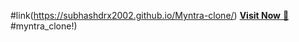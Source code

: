 #link(https://subhashdrx2002.github.io/Myntra-clone/)
<a href="(https://github.com/user-attachments/assets/17d69c51-dcaf-40dc-9181-cbea9b4a6a79">**Visit Now** 🚀</a>
#myntra_clone!)


